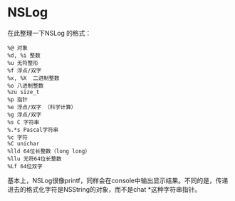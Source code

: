 # NSLog

在此整理一下NSLog 的格式：

```
%@ 对象  
%d, %i 整数  
%u 无符整形  
%f 浮点/双字  
%x, %X  二进制整数  
%o 八进制整数  
%zu size_t  
%p 指针  
%e 浮点/双字 （科学计算）  
%g 浮点/双字  
%s C 字符串  
%.*s Pascal字符串  
%c 字符  
%C unichar  
%lld 64位长整数（long long）  
%llu 无符64位长整数  
%Lf 64位双字
```

基本上，NSLog很像printf，同样会在console中输出显示结果。不同的是，传递进去的格式化字符是NSString的对象，而不是chat *这种字符串指针。